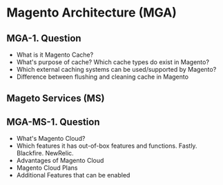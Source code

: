 # Magento Architecture (MGA)

## MGA-1. Question 

- What is it Magento Cache? 
- What's purpose of cache? Which cache types do exist in Magento? 
- Which external caching systems can be used/supported by Magento?
- Difference between flushing and cleaning cache in Magento

## Mageto Services (MS)

## MGA-MS-1. Question 

- What's Magento Cloud? 
- Which features it has out-of-box features and functions. Fastly. Blackfire. NewRelic.
- Advantages of Magento Cloud
- Magento Cloud Plans
- Additional Features that can be enabled
